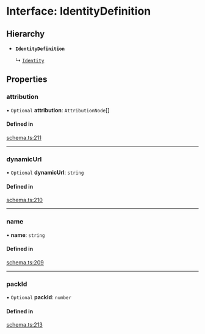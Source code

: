 # Interface: IdentityDefinition

## Hierarchy

- **`IdentityDefinition`**

  ↳ [`Identity`](Identity.md)

## Properties

### attribution

• `Optional` **attribution**: `AttributionNode`[]

#### Defined in

[schema.ts:211](https://github.com/coda/packs-sdk/blob/main/schema.ts#L211)

___

### dynamicUrl

• `Optional` **dynamicUrl**: `string`

#### Defined in

[schema.ts:210](https://github.com/coda/packs-sdk/blob/main/schema.ts#L210)

___

### name

• **name**: `string`

#### Defined in

[schema.ts:209](https://github.com/coda/packs-sdk/blob/main/schema.ts#L209)

___

### packId

• `Optional` **packId**: `number`

#### Defined in

[schema.ts:213](https://github.com/coda/packs-sdk/blob/main/schema.ts#L213)
